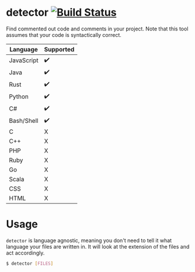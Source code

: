 # detector [![Build Status](https://travis-ci.com/simeg/detector.svg?token=N26ztkyW6iXxAQwi2QWe&branch=master)](https://travis-ci.com/simeg/detector)
Find commented out code and comments in your project. Note that this tool
assumes that your code is syntactically correct.

|  Language  | Supported |
| ---------- | --------- |
| JavaScript |     ✔️    |
| Java       |     ✔️    |
| Rust       |     ✔️    |
| Python     |     ✔️    |
| C#         |     ✔️    |
| Bash/Shell |     ✔️    |
| C          |     X     |
| C++        |     X     |
| PHP        |     X     |
| Ruby       |     X     |
| Go         |     X     |
| Scala      |     X     |
| CSS        |     X     |
| HTML       |     X     |

# Usage
`detector` is language agnostic, meaning you don't need to tell it what
language your files are written in. It will look at the extension of the
files and act accordingly.

```bash
$ detector [FILES]
```
